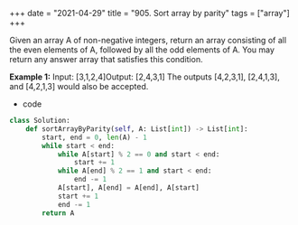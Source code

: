 +++ 
date = "2021-04-29"
title = "905. Sort array by parity"
tags = ["array"]
+++

Given an array A of non-negative integers, return an array consisting of all the even elements of A, followed by all the odd elements of A.
You may return any answer array that satisfies this condition.
 
**Example 1:**
Input: [3,1,2,4]Output: [2,4,3,1] The outputs [4,2,3,1], [2,4,1,3], and [4,2,1,3] would also be accepted.

- code
```py
class Solution:
    def sortArrayByParity(self, A: List[int]) -> List[int]:
        start, end = 0, len(A) - 1
        while start < end:
            while A[start] % 2 == 0 and start < end:
                start += 1
            while A[end] % 2 == 1 and start < end:
                end -= 1
            A[start], A[end] = A[end], A[start]
            start += 1
            end -= 1
        return A

```
